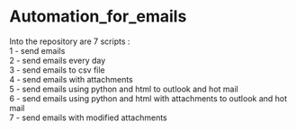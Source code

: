 # Automation_for_emails

Into the repository are 7 scripts : <br>
1 - send emails <br>
2 - send emails every day <br>
3 - send emails to csv file <br>
4 - send emails with attachments <br>
5 - send emails using python and html to outlook and hot mail <br>
6 - send emails using python and html with attachments to outlook and hot mail <br>
7 - send emails with modified attachments <br>
